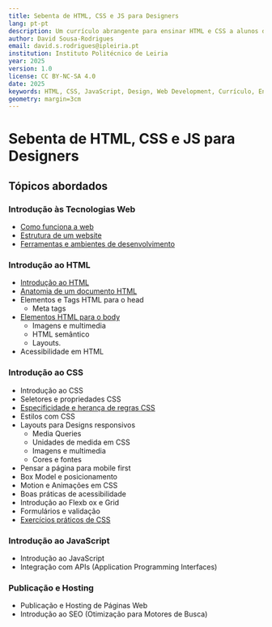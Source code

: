 ```yaml
---
title: Sebenta de HTML, CSS e JS para Designers
lang: pt-pt
description: Um currículo abrangente para ensinar HTML e CSS a alunos de Design, cobrindo desde a introdução até a publicação de websites.
author: David Sousa-Rodrigues
email: david.s.rodrigues@ipleiria.pt
institution: Instituto Politécnico de Leiria
year: 2025
version: 1.0
license: CC BY-NC-SA 4.0
date: 2025
keywords: HTML, CSS, JavaScript, Design, Web Development, Currículo, Ensino
geometry: margin=3cm
---
```


<base target="_blank">

# Sebenta de HTML, CSS e JS para Designers

## Tópicos abordados

### Introdução às Tecnologias Web

- [Como funciona a web](chapters/como-funciona-a-web.md)
- [Estrutura de um website](chapters/estrutura-de-um-website.md)
- [Ferramentas e ambientes de desenvolvimento](chapters/ferramentas-e-ambientes.md)

### Introdução ao HTML

- [Introdução ao HTML](chapters/210-introducao-ao-html.md)
- [Anatomia de um documento HTML](chapters/220-anatomia-documento-html.md)
- Elementos e Tags HTML para o head
  - Meta tags
- [Elementos HTML para o body](chapters/230-elementos-html-para-o-body.md)
  - Imagens e multimedia
  - HTML semântico
  - Layouts.
- Acessibilidade em HTML

### Introdução ao CSS

- Introdução ao CSS
- Seletores e propriedades CSS
- [Especificidade e herança de regras CSS](chapters/especificidade-e-heranca.md)
- Estilos com CSS
- Layouts para Designs responsivos
  - Media Queries
  - Unidades de medida em CSS
  - Imagens e multimedia
  - Cores e fontes
- Pensar a página para mobile first
- Box Model e posicionamento
- Motion e Animações em CSS
- Boas práticas de acessibilidade
- Introdução ao Flexb ox e Grid
- Formulários e validação
- [Exercícios práticos de CSS](chapters/exercicios-css.md)

### Introdução ao JavaScript

- Introdução ao JavaScript
- Integração com APIs (Application Programming Interfaces)

### Publicação e Hosting

- Publicação e Hosting de Páginas Web
- Introdução ao SEO (Otimização para Motores de Busca)

